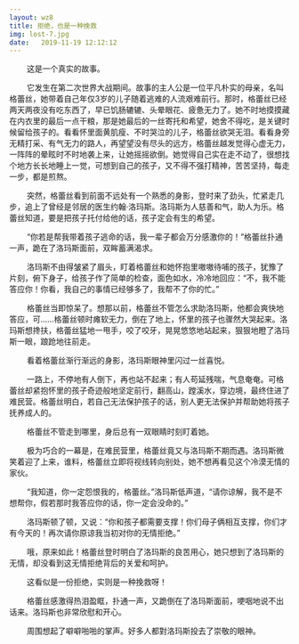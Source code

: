```yaml
---
layout: wz8
title: 拒绝，也是一种挽救
img: lost-7.jpg
date:   2019-11-19 12:12:12
---
```

<p>&nbsp;&nbsp;&nbsp;&nbsp;&nbsp;&nbsp;&nbsp;&nbsp;这是一个真实的故事。</p>
<p>&nbsp;&nbsp;&nbsp;&nbsp;&nbsp;&nbsp;&nbsp;&nbsp;它发生在第二次世界大战期间。故事的主人公是一位平凡朴实的母亲，名叫格蕾丝，她带着自己年仅3岁的儿子随着逃难的人流艰难前行。那时，格蕾丝已经两天两夜没有吃东西了，早已饥肠辘辘、头晕眼花、疲惫无力了。她不时地摸摸藏在内衣里的最后一点干粮，那是她最后的一丝寄托和希望，她舍不得吃，是关键时候留给孩子的。看看怀里面黄肌瘦、不时哭泣的儿子，格蕾丝欲哭无泪。看看身旁无精打采、有气无力的路人，再望望没有尽头的远方，格蕾丝越发觉得心虚无力，一阵阵的晕眩时不时地袭上来，让她摇摇欲倒。她觉得自己实在走不动了，很想找个地方长长地睡上一觉，可想到自己的孩子，又不得不强打精神，苦苦坚持，每走一步，都是煎熬。</p>
<p>&nbsp;&nbsp;&nbsp;&nbsp;&nbsp;&nbsp;&nbsp;&nbsp;突然，格蕾丝看到前面不远处有一个熟悉的身影，登时来了劲头，忙紧走几步，追上了曾经是邻居的医生约翰·洛玛斯。洛玛斯为人慈善和气，助人为乐。格蕾丝知道，要是把孩子托付给他的话，孩子定会有生的希望。</p>
<p>&nbsp;&nbsp;&nbsp;&nbsp;&nbsp;&nbsp;&nbsp;&nbsp;“你若是帮我带着孩子逃命的话，我一辈子都会万分感激你的！”格蕾丝扑通一声，跪在了洛玛斯面前，双眸蓄满渴求。</p>
<p>&nbsp;&nbsp;&nbsp;&nbsp;&nbsp;&nbsp;&nbsp;&nbsp;洛玛斯不由得皱紧了眉头，盯着格蕾丝和她怀抱里嗷嗷待哺的孩子，犹豫了片刻，俯下身子，给孩子作了简单的检查，面色如水，冷冷地回应：“不，我不能答应你！你看，我自己的事情已经够多了，我帮不了你的忙。”</p>
<p>&nbsp;&nbsp;&nbsp;&nbsp;&nbsp;&nbsp;&nbsp;&nbsp;格蕾丝当即惊呆了。想那以前，格蕾丝不管怎么求助洛玛斯，他都会爽快地答应，可……格蕾丝顿时瘫软无力，倒在了地上，怀里的孩子也骤然大哭起来。洛玛斯想搀扶，格蕾丝猛地一甩手，咬了咬牙，晃晃悠悠地站起来，狠狠地瞪了洛玛斯一眼，踉跄地往前走。</p>
<p>&nbsp;&nbsp;&nbsp;&nbsp;&nbsp;&nbsp;&nbsp;&nbsp;看着格蕾丝渐行渐远的身影，洛玛斯眼神里闪过一丝喜悦。</p>
<p>&nbsp;&nbsp;&nbsp;&nbsp;&nbsp;&nbsp;&nbsp;&nbsp;一路上，不停地有人倒下，再也站不起来；有人苟延残喘，气息奄奄。可格蕾丝却紧抱怀里的孩子奇迹般地坚定前行，翻高山，蹚溪水，穿边境，最终住进了难民营。格蕾丝明白，若自己无法保护孩子的话，别人更无法保护并帮助她将孩子抚养成人的。</p>
<p>&nbsp;&nbsp;&nbsp;&nbsp;&nbsp;&nbsp;&nbsp;&nbsp;格蕾丝不管走到哪里，身后总有一双眼睛时刻盯着她。</p>
<p>&nbsp;&nbsp;&nbsp;&nbsp;&nbsp;&nbsp;&nbsp;&nbsp;极为巧合的一幕是，在难民营里，格蕾丝竟又与洛玛斯不期而遇。洛玛斯微笑着迎了上来，谁料，格蕾丝立即将视线转向别处，她不想再看见这个冷漠无情的家伙。</p>
<p>&nbsp;&nbsp;&nbsp;&nbsp;&nbsp;&nbsp;&nbsp;&nbsp;“我知道，你一定怨恨我的，格蕾丝。”洛玛斯低声道，“请你谅解，我不是不想帮你，假若那时我答应你的话，你一定会没命的。”</p>
<p>&nbsp;&nbsp;&nbsp;&nbsp;&nbsp;&nbsp;&nbsp;&nbsp;洛玛斯顿了顿，又说：“你和孩子都需要支撑！你们母子俩相互支撑，你们才有今天的！再次请你原谅我当初对你的无情拒绝。”</p>
<p>&nbsp;&nbsp;&nbsp;&nbsp;&nbsp;&nbsp;&nbsp;&nbsp;哦，原来如此！格蕾丝登时明白了洛玛斯的良苦用心，她只想到了洛玛斯的无情，却没看到这无情拒绝背后的关爱和呵护。</p>
<p>&nbsp;&nbsp;&nbsp;&nbsp;&nbsp;&nbsp;&nbsp;&nbsp;这看似是一份拒绝，实则是一种挽救呀！</p>
<p>&nbsp;&nbsp;&nbsp;&nbsp;&nbsp;&nbsp;&nbsp;&nbsp;格蕾丝感激得热泪盈眶，扑通一声，又跪倒在了洛玛斯面前，哽咽地说不出话来。洛玛斯也非常欣慰和开心。</p>
<p>&nbsp;&nbsp;&nbsp;&nbsp;&nbsp;&nbsp;&nbsp;&nbsp;周围想起了噼噼啪啪的掌声。好多人都對洛玛斯投去了崇敬的眼神。</p>